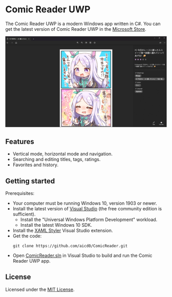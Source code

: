 # Comic Reader UWP
The Comic Reader UWP is a modern Windows app written in C#. You can get the latest version of Comic Reader UWP in the [Microsoft Store](https://www.microsoft.com/store/apps/0).

![Comic Reader UWP Screenshot](docs/Images/ComicReaderScreenshot.png)

## Features
- Vertical mode, horizontal mode and navigation.
- Searching and editing titles, tags, ratings.
- Favorites and history.

## Getting started
Prerequisites:
- Your computer must be running Windows 10, version 1903 or newer.
- Install the latest version of [Visual Studio](https://developer.microsoft.com/en-us/windows/downloads) (the free community edition is sufficient).
  - Install the "Universal Windows Platform Development" workload.
  - Install the latest Windows 10 SDK.
- Install the [XAML Styler](https://marketplace.visualstudio.com/items?itemName=TeamXavalon.XAMLStyler) Visual Studio extension.
- Get the code:
    ```
    git clone https://github.com/aicd0/ComicReader.git
    ```
- Open [ComicReader.sln](./ComicReader.sln) in Visual Studio to build and run the Comic Reader UWP app.

## License
Licensed under the [MIT License](./LICENSE).
